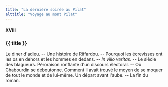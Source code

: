 ```yaml
---
title: "La dernière soirée au Pilat"
alttitle: "Voyage au mont Pilat"
---
```


#### XVIII

### {{ title }}

<div class="tltr">

Le diner d'adieu. -- Une histoire de Riffardou. -- Pourquoi les écrevisses ont les os
en dehors et les hommes en dedans. -- _In villo veritas_. -- Le siècle des blagueurs.
Péroraison ronflante d'un discours électoral. -- Où Chabourdin se déboutonne.
Comment il avait trouvé le moyen de se moquer de tout le monde et de lui-même.
Un départ avant l'aube. -- La fin du roman.

</div>
